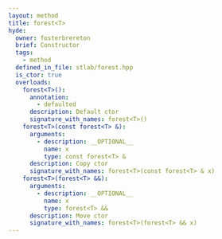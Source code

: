 ```yaml
---
layout: method
title: forest<T>
hyde:
  owner: fosterbrereton
  brief: Constructor
  tags:
    - method
  defined_in_file: stlab/forest.hpp
  is_ctor: true
  overloads:
    forest<T>():
      annotation:
        - defaulted
      description: Default ctor
      signature_with_names: forest<T>()
    forest<T>(const forest<T> &):
      arguments:
        - description: __OPTIONAL__
          name: x
          type: const forest<T> &
      description: Copy ctor
      signature_with_names: forest<T>(const forest<T> & x)
    forest<T>(forest<T> &&):
      arguments:
        - description: __OPTIONAL__
          name: x
          type: forest<T> &&
      description: Move ctor
      signature_with_names: forest<T>(forest<T> && x)
---
```

